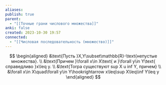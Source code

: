 ```yaml
---
aliases: 
publish: true
parent:
  - "[[Точные грани числового множества]]"
anki: false
created: 2023-10-30 19:57
connected:
  - "[[Числовая последовательность (множество)]]"
---
```


$$
\begin{aligned}
&\text{Пусть }X,Y\subset\mathbb{R}-\text{непустые множества}. \\
&\text{Причем }\forall x\in X\text{ и }\forall y\in Y\text{ справедливо }x\leq y. \\
&\text{Torpa cyщecтвуют sup X u inf Y, причем} \\
&\forall x\in X\quad\forall y\in Y\hookrightarrow x\leq\sup X\leq\inf Y\leq y
\end{aligned}
$$

















